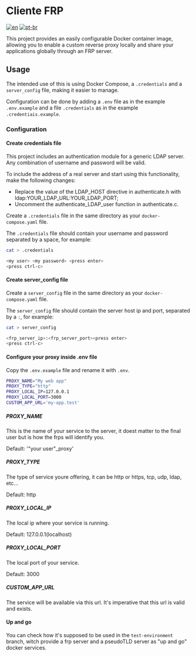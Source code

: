 # Cliente FRP

[![en](https://img.shields.io/badge/lang-en-red)](README.md) [![pt-br](https://img.shields.io/badge/lang-pt--br-green)](README.pt-br.md)

This project provides an easily configurable Docker container image, allowing you to enable a custom reverse proxy locally and share your applications globally through an FRP server.

## Usage

The intended use of this is using Docker Compose, a `.credentials` and a `server_config` file, making it easier to manage.  

Configuration can be done by adding a `.env` file as in the example `.env.example` and a file `.credentials` as in the example `.credentiais.example`.

### Configuration

#### Create credentials file

This project includes an authentication module for a generic LDAP server. Any combination of username and password will be valid.

To include the address of a real server and start using this functionality, make the following changes:

- Replace the value of the LDAP_HOST directive in authenticate.h with ldap:YOUR_LDAP_URL:YOUR_LDAP_PORT;
- Uncomment the authenticate_LDAP_user function in authenticate.c.

Create a `.credentials` file in the same directory as your `docker-compose.yaml` file.  

The `.credentials` file should contain your username and password separated by a space, for example:  

```bash
cat > .credentials
```

```bash
<my user> <my password> <press enter>
<press ctrl-c>
```

#### Create server_config file

Create a `server_config` file in the same directory as your `docker-compose.yaml` file.  

The `server_config` file should contain the server host ip and port, separated by a `:`, for example:

```bash
cat > server_config
```

```bash
<frp_server_ip>:<frp_server_port><press enter>
<press ctrl-c>
```

#### Configure your proxy inside .env file

Copy the `.env.example` file and rename it with `.env`.  

```bash
PROXY_NAME="My web app"
PROXY_TYPE="http"
PROXY_LOCAL_IP=127.0.0.1
PROXY_LOCAL_PORT=3000
CUSTOM_APP_URL='my-app.test'
```

##### PROXY_NAME

This is the name of your service to the server, it doest matter to the final user but is how the frps will identify you.  

Default: '"your user"_proxy'  

##### PROXY_TYPE

The type of service youre offering, it can be http or https, tcp, udp, ldap, etc...  

Default: http

##### PROXY_LOCAL_IP

The local ip where your service is running.  

Default: 127.0.0.1(localhost)

##### PROXY_LOCAL_PORT

The local port of your service.  

Default: 3000

##### CUSTOM_APP_URL

The service will be available via this url. It's imperative that this url is valid and exists.

#### Up and go

You can check how it's supposed to be used in the `test-environment` branch, witch provide a frp server and a pseudoTLD server as "up and go" docker services.
